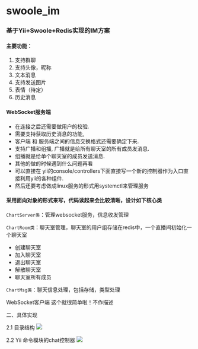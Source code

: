 # swoole_im
### 基于Yii+Swoole+Redis实现的IM方案

#### 主要功能：
1. 支持群聊
2. 支持头像，昵称
3. 文本消息
4. 支持发送图片
5. 表情（待定）
6. 历史消息

#### WebSocket服务端
- 在连接之后还需要做用户的校验. 
- 需要支持获取历史消息的功能,  
- 客户端 和 服务端之间的信息交换格式还需要确定下来. 
- 支持广播和组播, 广播就是给所有聊天室的所有成员发消息. 
- 组播就是给单个聊天室的成员发送消息.  
- 其他的做的时候遇到什么问题再看  
- 可以直接在 yii的console/controllers下面直接写一个新的控制器作为入口直接利用yii的各种组件.  
- 然后还要考虑做成linux服务的形式用systemctl来管理服务

#### 采用面向对象的形式来写，代码读起来会比较清晰，设计如下核心类

`ChartServer类`：管理websocket服务，信息收发管理

`ChartRoom类`：聊天室管理，聊天室的用户组存储在redis中，一个直播间初始化一个聊天室

+ 创建聊天室
+ 加入聊天室
+ 退出聊天室
+ 解散聊天室
+ 聊天室所有成员

`ChartMsg类`：聊天信息处理，包括存储，类型处理

WebSocket客户端
这个就很简单啦！不作描述


二、具体实现

2.1 目录结构
![](https://github.com/melodyne/swoole_im/blob/master/doc/%E5%9B%BE%E7%89%871.png?raw=true)


2.2 Yii 命令模块的chat控制器
![](https://github.com/melodyne/swoole_im/blob/master/doc/%E5%9B%BE%E7%89%872.png?raw=true)
 